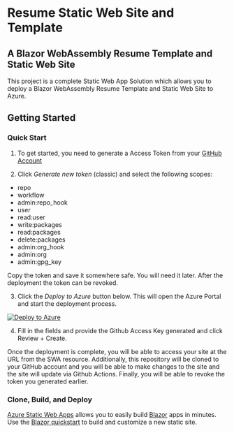 # Resume Static Web Site and Template
## A Blazor WebAssembly Resume Template and Static Web Site

This project is a complete Static Web App Solution which allows you to deploy a Blazor WebAssembly Resume Template and Static Web Site to Azure.



## Getting Started

### Quick Start

1. To get started, you need to generate a Access Token from your [GitHub Account](https://github.com/settings/tokens)

2. Click *Generate new token* (classic) and select the following scopes:

- repo
- workflow
- admin:repo_hook
- user
- read:user
- write:packages
- read:packages
- delete:packages
- admin:org_hook
- admin:org
- admin:gpg_key

Copy the token and save it somewhere safe. You will need it later. 
After the deployment the token can be revoked.

3. Click the *Deploy to Azure* button below. This will open the Azure Portal and start the deployment process.

[![Deploy to Azure](https://aka.ms/deploytoazurebutton)](https://portal.azure.com/#create/Microsoft.Template/uri/https%3A%2F%2Fraw.githubusercontent.com%2Fdeathmarine%2Fswa-landing%2Fmain%2F.azure%2Ftemplate%2Ftemplate.json)

4. Fill in the fields and provide the Github Access Key generated and click Review + Create. 

Once the deployment is complete, you will be able to access your site at the URL from the SWA resource.
Additionally, this repository will be cloned to your GitHub account and you will be able to make changes to the site and the site will update via Github Actions.
Finally, you will be able to revoke the token you generated earlier.

### Clone, Build, and Deploy

[Azure Static Web Apps](https://docs.microsoft.com/azure/static-web-apps/overview) allows you to easily build [Blazor](https://dotnet.microsoft.com/en-us/apps/aspnet/web-apps/blazor) apps in minutes. 
Use the [Blazor quickstart](https://docs.microsoft.com/azure/static-web-apps/getting-started?tabs=blazor) to build and customize a new static site.

